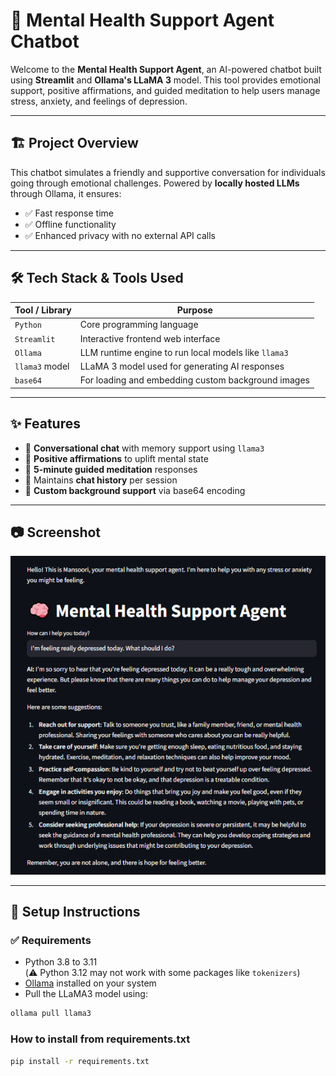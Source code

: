 # 🧠 Mental Health Support Agent Chatbot

Welcome to the **Mental Health Support Agent**, an AI-powered chatbot built using **Streamlit** and **Ollama's LLaMA 3** model. This tool provides emotional support, positive affirmations, and guided meditation to help users manage stress, anxiety, and feelings of depression.

---

## 🏗️ Project Overview

This chatbot simulates a friendly and supportive conversation for individuals going through emotional challenges. Powered by **locally hosted LLMs** through Ollama, it ensures:

- ✅ Fast response time  
- ✅ Offline functionality  
- ✅ Enhanced privacy with no external API calls

---

## 🛠️ Tech Stack & Tools Used

| Tool / Library     | Purpose                                                |
|--------------------|--------------------------------------------------------|
| `Python`           | Core programming language                              |
| `Streamlit`        | Interactive frontend web interface                     |
| `Ollama`           | LLM runtime engine to run local models like `llama3`   |
| `llama3` model     | LLaMA 3 model used for generating AI responses         |
| `base64`           | For loading and embedding custom background images     |

---

## ✨ Features

- 💬 **Conversational chat** with memory support using `llama3`
- 🌟 **Positive affirmations** to uplift mental state
- 🧘 **5-minute guided meditation** responses
- 📜 Maintains **chat history** per session
- 🎨 **Custom background support** via base64 encoding

---

## 📷 Screenshot

![Mental Health Chatbot](Project_review.png)

---

## 🔧 Setup Instructions

### ✅ Requirements

- Python 3.8 to 3.11  
  (⚠️ Python 3.12 may not work with some packages like `tokenizers`)
- [Ollama](https://ollama.com/) installed on your system
- Pull the LLaMA3 model using:

```bash
ollama pull llama3
```
### How to install from requirements.txt
```bash
pip install -r requirements.txt
```
